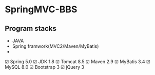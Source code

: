 # SpringMVC-BBS

## Program stacks
* JAVA
* Spring framwork(MVC2/Maven/MyBatis)
*
☑ Spring 5.0
☑ JDK 1.8
☑ Tomcat 8.5
☑ Maven 2.9
☑ MyBatis 3.4
☑ MySQL 8.0
☑ Bootstrap 3
☑ jQuery 3
